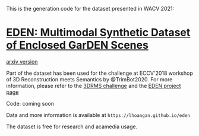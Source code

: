 This is the generation code for the dataset presented in WACV 2021:

# [EDEN: Multimodal Synthetic Dataset of Enclosed GarDEN Scenes](https://openaccess.thecvf.com/content/WACV2021/papers/Le_EDEN_Multimodal_Synthetic_Dataset_of_Enclosed_GarDEN_Scenes_WACV_2021_paper.pdf)

[arxiv version](https://arxiv.org/abs/2011.04389)

Part of the dataset has been used for the challenge at ECCV'2018 workshop of 3D Reconstruction meets Semantics by @TrimBot2020. For more information, please refer to the [3DRMS challenge](https://github.com/TrimBot2020/3DRMS_Challenge2018) and the [EDEN project page](https://lhoangan.github.io.eden)

Code: coming soon

Data and more information is available at `https://lhoangan.github.io/eden`

The dataset is free for research and acamedia usage.
